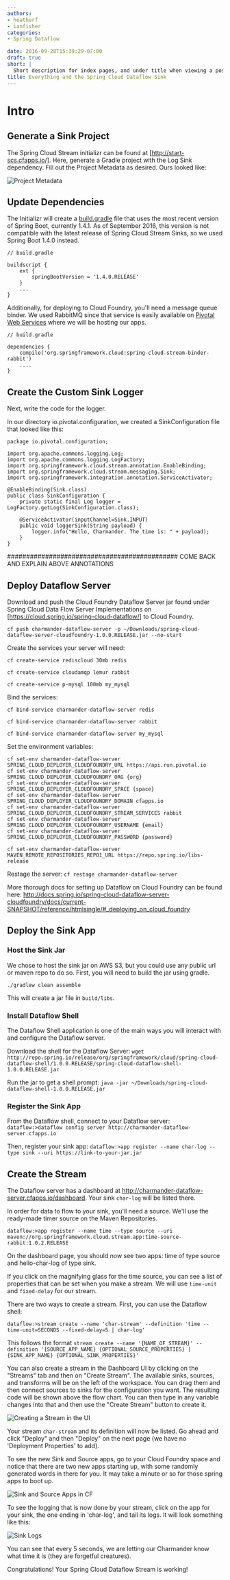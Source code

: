 ```yaml
---
authors:
- heatherf
- ianfisher
categories:
- Spring Dataflow

date: 2016-09-28T15:39:29-07:00
draft: true
short: |
  Short description for index pages, and under title when viewing a post. Lorem ipsum dolor sit amet, consectetur adipisicing elit, sed do eiusmod tempor incididunt ut labore et dolore magna aliqua. Ut enim ad minim veniam.
title: Everything and the Spring Cloud Dataflow Sink
---
```


# Intro

## Generate a Sink Project
The Spring Cloud Stream initializr can be found at [http://start-scs.cfapps.io/]. Here, generate a Gradle project with the Log Sink dependency. Fill out the Project Metadata as desired. Ours looked like:

![Project Metadata](/images/spring-cloud-dataflow-sink/project-metadata.png)

## Update Dependencies

The Initializr will create a [build.gradle](https://github.com/iad-dev/hello-charmander-dataflow-sink/blob/master/build.gradle) file that uses the most recent version of Spring Boot, currently 1.4.1. As of September 2016, this version is not compatible with the latest release of Spring Cloud Stream Sinks, so we used Spring Boot 1.4.0 instead.

```
// build.gradle

buildscript {
	ext {
		springBootVersion = '1.4.0.RELEASE'
	}
	...
}
```

Additionally, for deploying to Cloud Foundry, you'll need a message queue binder. We used RabbitMQ since that service is easily available on [Pivotal Web Services](https://run.pivotal.io/) where we will be hosting our apps.

```
// build.gradle

dependencies {
    compile('org.springframework.cloud:spring-cloud-stream-binder-rabbit')
    ....
}
```

## Create the Custom Sink Logger

Next, write the code for the logger.

In our directory io.pivotal.configuration, we created a SinkConfiguration file that looked like this:

```
package io.pivotal.configuration;

import org.apache.commons.logging.Log;
import org.apache.commons.logging.LogFactory;
import org.springframework.cloud.stream.annotation.EnableBinding;
import org.springframework.cloud.stream.messaging.Sink;
import org.springframework.integration.annotation.ServiceActivator;

@EnableBinding(Sink.class)
public class SinkConfiguration {
    private static final Log logger = LogFactory.getLog(SinkConfiguration.class);

    @ServiceActivator(inputChannel=Sink.INPUT)
    public void loggerSink(String payload) {
        logger.info("Hello, Charmander. The time is: " + payload);
    }
}
```

############################################# COME BACK AND EXPLAIN ABOVE ANNOTATIONS

## Deploy Dataflow Server

Download and push the Cloud Foundry Dataflow Server jar found under Spring Cloud Data Flow Server Implementations on [https://cloud.spring.io/spring-cloud-dataflow/] to Cloud Foundry.

`cf push charmander-dataflow-server -p ~/Downloads/spring-cloud-dataflow-server-cloudfoundry-1.0.0.RELEASE.jar --no-start`

Create the services your server will need:

`cf create-service rediscloud 30mb redis`

`cf create-service cloudamqp lemur rabbit`

`cf create-service p-mysql 100mb my_mysql`

Bind the services:

`cf bind-service charmander-dataflow-server redis`

`cf bind-service charmander-dataflow-server rabbit`

`cf bind-service charmander-dataflow-server my_mysql`

Set the environment variables:

```
cf set-env charmander-dataflow-server SPRING_CLOUD_DEPLOYER_CLOUDFOUNDRY_URL https://api.run.pivotal.io
cf set-env charmander-dataflow-server SPRING_CLOUD_DEPLOYER_CLOUDFOUNDRY_ORG {org}
cf set-env charmander-dataflow-server SPRING_CLOUD_DEPLOYER_CLOUDFOUNDRY_SPACE {space}
cf set-env charmander-dataflow-server SPRING_CLOUD_DEPLOYER_CLOUDFOUNDRY_DOMAIN cfapps.io
cf set-env charmander-dataflow-server SPRING_CLOUD_DEPLOYER_CLOUDFOUNDRY_STREAM_SERVICES rabbit
cf set-env charmander-dataflow-server SPRING_CLOUD_DEPLOYER_CLOUDFOUNDRY_USERNAME {email}
cf set-env charmander-dataflow-server SPRING_CLOUD_DEPLOYER_CLOUDFOUNDRY_PASSWORD {password}

cf set-env charmander-dataflow-server MAVEN_REMOTE_REPOSITORIES_REPO1_URL https://repo.spring.io/libs-release
```

Restage the server:
`cf restage charmander-dataflow-server`

More thorough docs for setting up Dataflow on Cloud Foundry can be found here: http://docs.spring.io/spring-cloud-dataflow-server-cloudfoundry/docs/current-SNAPSHOT/reference/htmlsingle/#_deploying_on_cloud_foundry

## Deploy the Sink App

### Host the Sink Jar

We chose to host the sink jar on AWS S3, but you could use any public url or maven repo to do so. First, you will need to build the jar using gradle.

`./gradlew clean assemble`

This will create a jar file in `build/libs`.

### Install Dataflow Shell

The Dataflow Shell application is one of the main ways you will interact with and configure the Dataflow server.

Download the shell for the Dataflow Server:
`wget http://repo.spring.io/release/org/springframework/cloud/spring-cloud-dataflow-shell/1.0.0.RELEASE/spring-cloud-dataflow-shell-1.0.0.RELEASE.jar`

Run the jar to get a shell prompt:
`java -jar ~/Downloads/spring-cloud-dataflow-shell-1.0.0.RELEASE.jar`

### Register the Sink App

From the Dataflow shell, connect to your Dataflow server:
`dataflow:>dataflow config server http://charmander-dataflow-server.cfapps.io`

Then, register your sink app:
`dataflow:>app register --name char-log --type sink --uri https://link-to-your-jar.jar`

## Create the Stream
The Dataflow server has a dashboard at http://charmander-dataflow-server.cfapps.io/dashboard. Your sink `char-log` will be listed there.

In order for data to flow to your sink, you'll need a source. We'll use the ready-made timer source on the Maven Repositories.

`dataflow:>app register --name time --type source --uri maven://org.springframework.cloud.stream.app:time-source-rabbit:1.0.2.RELEASE`

On the dashboard page, you should now see two apps: time of type source and hello-char-log of type sink.

If you click on the magnifying glass for the time source, you can see a list of properties that can be set when you make a stream. We will use `time-unit` and `fixed-delay` for our stream.

There are two ways to create a stream. First, you can use the Dataflow shell:

`dataflow:>stream create --name 'char-stream' --definition 'time --time-unit=SECONDS --fixed-delay=5 | char-log'`

This follows the format `stream create --name '{NAME_OF_STREAM}' --definition '{SOURCE_APP_NAME} {OPTIONAL_SOURCE_PROPERTIES} | {SINK_APP_NAME} {OPTIONAL_SINK_PROPERTIES}'`

You can also create a stream in the Dashboard UI by clicking on the "Streams" tab and then on "Create Stream". The available sinks, sources, and transforms will be on the left of the workspace. You can drag them and then connect sources to sinks for the configuration you want. The resulting code will be shown above the flow chart. You can then type in any variable changes into that and then use the "Create Stream" button to create it. 

![Creating a Stream in the UI](/images/spring-cloud-dataflow-sink/create-stream.png)

Your stream `char-stream` and its definition will now be listed. Go ahead and click "Deploy" and then "Deploy" on the next page (we have no 'Deployment Properties' to add).

To see the new Sink and Source apps, go to your Cloud Foundry space and notice that there are two new apps starting up, with some randomly generated words in there for you. It may take a minute or so for those spring apps to boot up.

![Sink and Source Apps in CF](/images/spring-cloud-dataflow-sink/sink_and_source.png)

To see the logging that is now done by your stream, click on the app for your sink, the one ending in 'char-log', and tail its logs. It will look something like this:

![Sink Logs](/images/spring-cloud-dataflow-sink/sink_logs.png)

You can see that every 5 seconds, we are letting our Charmander know what time it is (they are forgetful creatures).

Congratulations! Your Spring Cloud Dataflow Stream is working!

